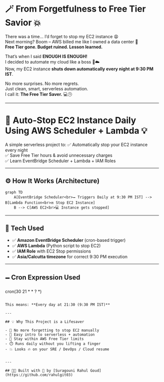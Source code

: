 # 🪄 From Forgetfulness to Free Tier Savior 💥

There was a time… I’d forget to stop my EC2 instance 😩  
Next morning? Boom – AWS billed me like I owned a data center 💸  
**Free Tier gone. Budget ruined. Lesson learned.**

That’s when I said **ENOUGH IS ENOUGH!**  
I decided to automate my cloud like a boss 🤖☁️  
Now, my EC2 instance **shuts down automatically every night at 9:30 PM IST**.

No more surprises. No more regrets.  
Just clean, smart, serverless automation.  
I call it: **The Free Tier Saver.** 💻🕒

---

# 💸 Auto-Stop EC2 Instance Daily Using AWS Scheduler + Lambda 💡

A simple serverless project to:
✅ Automatically stop your EC2 instance every night  
✅ Save Free Tier hours & avoid unnecessary charges  
✅ Learn EventBridge Scheduler + Lambda + IAM Roles

---

## ⚙️ How It Works (Architecture)

```mermaid
graph TD
    A[EventBridge Scheduler<br>🗕️ Triggers Daily at 9:30 PM IST] --> B[Lambda Function<br>🔚 Stop EC2 Instance]
    B --> C[AWS EC2<br>💻 Instance gets stopped]
```

---

## 🧠 Tech Used
- ✅ **Amazon EventBridge Scheduler** (cron-based trigger)
- ✅ **AWS Lambda** (Python script to stop EC2)
- ✅ **IAM Role** with EC2 Stop permissions
- ✅ **Asia/Calcutta timezone** for correct 9:30 PM execution

---

## 🗕️ Cron Expression Used


cron(30 21 * * ? *)
```

This means: **Every day at 21:30 (9:30 PM IST)**

---

## 💡 Why This Project is a Lifesaver

- 🙈 No more forgetting to stop EC2 manually  
- 🧠 Easy intro to serverless + automation  
- 💸 Stay within AWS Free Tier limits  
- ⏱️ Runs daily without you lifting a finger  
- 💥 Looks 🔥 on your SRE / DevOps / Cloud resume


---

## 🧑‍💻 Built with 💙 by [Suragouni Rahul Goud](https://github.com/rahulgit03)



